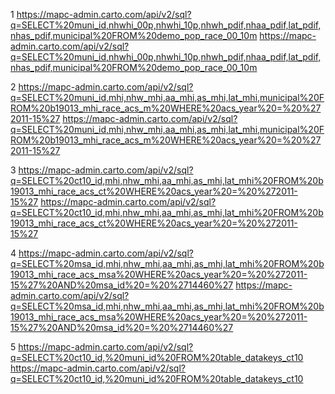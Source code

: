 1 https://mapc-admin.carto.com/api/v2/sql?q=SELECT%20muni_id,nhwhi_00p,nhwhi_10p,nhwh_pdif,nhaa_pdif,lat_pdif,nhas_pdif,municipal%20FROM%20demo_pop_race_00_10m
  https://mapc-admin.carto.com/api/v2/sql?q=SELECT%20muni_id,nhwhi_00p,nhwhi_10p,nhwh_pdif,nhaa_pdif,lat_pdif,nhas_pdif,municipal%20FROM%20demo_pop_race_00_10m

2 https://mapc-admin.carto.com/api/v2/sql?q=SELECT%20muni_id,mhi,nhw_mhi,aa_mhi,as_mhi,lat_mhi,municipal%20FROM%20b19013_mhi_race_acs_m%20WHERE%20acs_year%20=%20%272011-15%27
  https://mapc-admin.carto.com/api/v2/sql?q=SELECT%20muni_id,mhi,nhw_mhi,aa_mhi,as_mhi,lat_mhi,municipal%20FROM%20b19013_mhi_race_acs_m%20WHERE%20acs_year%20=%20%272011-15%27

3 https://mapc-admin.carto.com/api/v2/sql?q=SELECT%20ct10_id,mhi,nhw_mhi,aa_mhi,as_mhi,lat_mhi%20FROM%20b19013_mhi_race_acs_ct%20WHERE%20acs_year%20=%20%272011-15%27
  https://mapc-admin.carto.com/api/v2/sql?q=SELECT%20ct10_id,mhi,nhw_mhi,aa_mhi,as_mhi,lat_mhi%20FROM%20b19013_mhi_race_acs_ct%20WHERE%20acs_year%20=%20%272011-15%27

4 https://mapc-admin.carto.com/api/v2/sql?q=SELECT%20msa_id,mhi,nhw_mhi,aa_mhi,as_mhi,lat_mhi%20FROM%20b19013_mhi_race_acs_msa%20WHERE%20acs_year%20=%20%272011-15%27%20AND%20msa_id%20=%20%2714460%27
  https://mapc-admin.carto.com/api/v2/sql?q=SELECT%20msa_id,mhi,nhw_mhi,aa_mhi,as_mhi,lat_mhi%20FROM%20b19013_mhi_race_acs_msa%20WHERE%20acs_year%20=%20%272011-15%27%20AND%20msa_id%20=%20%2714460%27

5 https://mapc-admin.carto.com/api/v2/sql?q=SELECT%20ct10_id,%20muni_id%20FROM%20table_datakeys_ct10
  https://mapc-admin.carto.com/api/v2/sql?q=SELECT%20ct10_id,%20muni_id%20FROM%20table_datakeys_ct10
